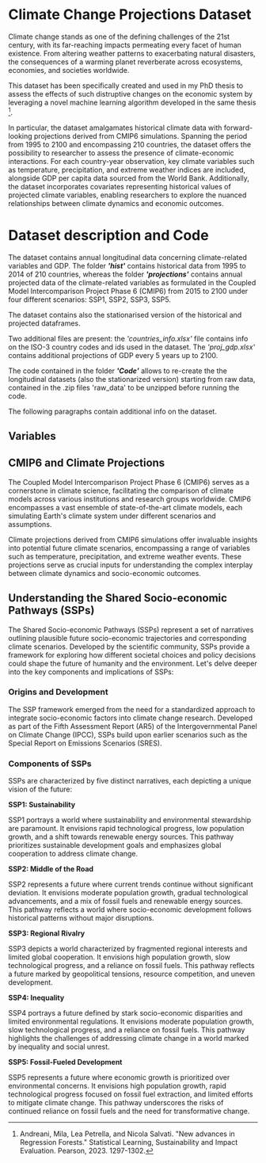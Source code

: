 # Climate Change Projections Dataset
Climate change stands as one of the defining challenges of the 21st century, with its far-reaching impacts permeating every facet of human existence. From altering weather patterns to exacerbating natural disasters, the consequences of a warming planet reverberate across ecosystems, economies, and societies worldwide.

This dataset has been specifically created and used in my PhD thesis to assess the effects of such distruptive changes on the economic system by leveraging a novel machine learning algorithm developed in the same thesis [^1].

[^1]: Andreani, Mila, Lea Petrella, and Nicola Salvati. "New advances in Regression Forests." Statistical Learning, Sustainability and Impact Evaluation. Pearson, 2023. 1297-1302.

In particular, the dataset amalgamates historical climate data with forward-looking projections derived from CMIP6 simulations. Spanning the period from 1995 to 2100 and encompassing 210 countries, the dataset offers the possibility to researcher to assess the presence of climate-economic interactions. For each country-year observation, key climate variables such as temperature, precipitation, and extreme weather indices are included, alongside GDP per capita data sourced from the World Bank. Additionally, the dataset incorporates covariates representing historical values of projected climate variables, enabling researchers to explore the nuanced relationships between climate dynamics and economic outcomes.

# Dataset description and Code

The dataset contains annual longitudinal data concerning climate-related variables and GDP. The folder **_'hist'_** contains historical data from 1995 to 2014 of 210 countries, whereas the folder **_'projections'_** contains annual projected data of the climate-related variables as formulated in the Coupled Model Intercomparison Project Phase 6 (CMIP6) from 2015 to 2100 under four different scenarios: SSP1, SSP2, SSP3, SSP5.

The dataset contains also the stationarised version of the historical and projected dataframes.

Two additional files are present: the _'countries_info.xlsx'_ file contains info on the ISO-3 country codes and ids used in the dataset. The _'proj_gdp.xlsx'_ contains additional projections of GDP every 5 years up to 2100.

The code contained in the folder **_'Code'_** allows to re-create the the longitudinal datasets (also the stationarized version) starting from raw data, contained in the .zip files 'raw_data' to be unzipped before running the code.

The following paragraphs contain additional info on the dataset.

## Variables



## CMIP6 and Climate Projections

The Coupled Model Intercomparison Project Phase 6 (CMIP6) serves as a cornerstone in climate science, facilitating the comparison of climate models across various institutions and research groups worldwide. CMIP6 encompasses a vast ensemble of state-of-the-art climate models, each simulating Earth's climate system under different scenarios and assumptions.

Climate projections derived from CMIP6 simulations offer invaluable insights into potential future climate scenarios, encompassing a range of variables such as temperature, precipitation, and extreme weather events. These projections serve as crucial inputs for understanding the complex interplay between climate dynamics and socio-economic outcomes.

## Understanding the Shared Socio-economic Pathways (SSPs)

The Shared Socio-economic Pathways (SSPs) represent a set of narratives outlining plausible future socio-economic trajectories and corresponding climate scenarios. Developed by the scientific community, SSPs provide a framework for exploring how different societal choices and policy decisions could shape the future of humanity and the environment. Let's delve deeper into the key components and implications of SSPs:

### Origins and Development

The SSP framework emerged from the need for a standardized approach to integrate socio-economic factors into climate change research. Developed as part of the Fifth Assessment Report (AR5) of the Intergovernmental Panel on Climate Change (IPCC), SSPs build upon earlier scenarios such as the Special Report on Emissions Scenarios (SRES).

### Components of SSPs

SSPs are characterized by five distinct narratives, each depicting a unique vision of the future:

**SSP1: Sustainability**

SSP1 portrays a world where sustainability and environmental stewardship are paramount. It envisions rapid technological progress, low population growth, and a shift towards renewable energy sources. This pathway prioritizes sustainable development goals and emphasizes global cooperation to address climate change.

**SSP2: Middle of the Road**

SSP2 represents a future where current trends continue without significant deviation. It envisions moderate population growth, gradual technological advancements, and a mix of fossil fuels and renewable energy sources. This pathway reflects a world where socio-economic development follows historical patterns without major disruptions.

**SSP3: Regional Rivalry**

SSP3 depicts a world characterized by fragmented regional interests and limited global cooperation. It envisions high population growth, slow technological progress, and a reliance on fossil fuels. This pathway reflects a future marked by geopolitical tensions, resource competition, and uneven development.

**SSP4: Inequality**

SSP4 portrays a future defined by stark socio-economic disparities and limited environmental regulations. It envisions moderate population growth, slow technological progress, and a reliance on fossil fuels. This pathway highlights the challenges of addressing climate change in a world marked by inequality and social unrest.

**SSP5: Fossil-Fueled Development**

SSP5 represents a future where economic growth is prioritized over environmental concerns. It envisions high population growth, rapid technological progress focused on fossil fuel extraction, and limited efforts to mitigate climate change. This pathway underscores the risks of continued reliance on fossil fuels and the need for transformative change.


